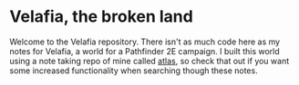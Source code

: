# Velafia, the broken land
Welcome to the Velafia repository. There isn't as much code here as my notes for Velafia, a world for a Pathfinder 2E campaign. I built this world using a note taking repo of mine called [atlas](https://github.com/jcooper036/atlas), so check that out if you want some increased functionality when searching though these notes.